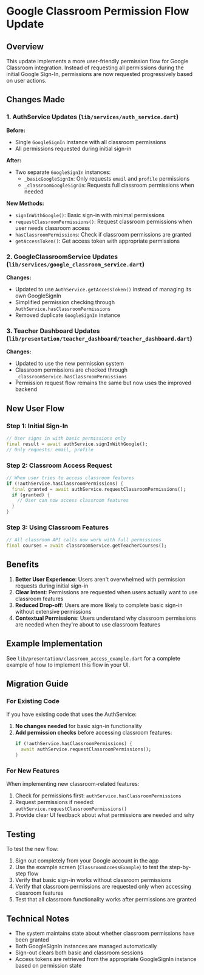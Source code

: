 # Google Classroom Permission Flow Update

## Overview

This update implements a more user-friendly permission flow for Google Classroom integration. Instead of requesting all permissions during the initial Google Sign-In, permissions are now requested progressively based on user actions.

## Changes Made

### 1. AuthService Updates (`lib/services/auth_service.dart`)

**Before:**
- Single `GoogleSignIn` instance with all classroom permissions
- All permissions requested during initial sign-in

**After:**
- Two separate `GoogleSignIn` instances:
  - `_basicGoogleSignIn`: Only requests `email` and `profile` permissions
  - `_classroomGoogleSignIn`: Requests full classroom permissions when needed

**New Methods:**
- `signInWithGoogle()`: Basic sign-in with minimal permissions
- `requestClassroomPermissions()`: Request classroom permissions when user needs classroom access
- `hasClassroomPermissions`: Check if classroom permissions are granted
- `getAccessToken()`: Get access token with appropriate permissions

### 2. GoogleClassroomService Updates (`lib/services/google_classroom_service.dart`)

**Changes:**
- Updated to use `AuthService.getAccessToken()` instead of managing its own GoogleSignIn
- Simplified permission checking through `AuthService.hasClassroomPermissions`
- Removed duplicate `GoogleSignIn` instance

### 3. Teacher Dashboard Updates (`lib/presentation/teacher_dashboard/teacher_dashboard.dart`)

**Changes:**
- Updated to use the new permission system
- Classroom permissions are checked through `_classroomService.hasClassroomPermissions`
- Permission request flow remains the same but now uses the improved backend

## New User Flow

### Step 1: Initial Sign-In
```dart
// User signs in with basic permissions only
final result = await authService.signInWithGoogle();
// Only requests: email, profile
```

### Step 2: Classroom Access Request
```dart
// When user tries to access classroom features
if (!authService.hasClassroomPermissions) {
  final granted = await authService.requestClassroomPermissions();
  if (granted) {
    // User can now access classroom features
  }
}
```

### Step 3: Using Classroom Features
```dart
// All classroom API calls now work with full permissions
final courses = await classroomService.getTeacherCourses();
```

## Benefits

1. **Better User Experience**: Users aren't overwhelmed with permission requests during initial sign-in
2. **Clear Intent**: Permissions are requested when users actually want to use classroom features
3. **Reduced Drop-off**: Users are more likely to complete basic sign-in without extensive permissions
4. **Contextual Permissions**: Users understand why classroom permissions are needed when they're about to use classroom features

## Example Implementation

See `lib/presentation/classroom_access_example.dart` for a complete example of how to implement this flow in your UI.

## Migration Guide

### For Existing Code

If you have existing code that uses the AuthService:

1. **No changes needed** for basic sign-in functionality
2. **Add permission checks** before accessing classroom features:
   ```dart
   if (!authService.hasClassroomPermissions) {
     await authService.requestClassroomPermissions();
   }
   ```

### For New Features

When implementing new classroom-related features:

1. Check for permissions first: `authService.hasClassroomPermissions`
2. Request permissions if needed: `authService.requestClassroomPermissions()`
3. Provide clear UI feedback about what permissions are needed and why

## Testing

To test the new flow:

1. Sign out completely from your Google account in the app
2. Use the example screen (`ClassroomAccessExample`) to test the step-by-step flow
3. Verify that basic sign-in works without classroom permissions
4. Verify that classroom permissions are requested only when accessing classroom features
5. Test that all classroom functionality works after permissions are granted

## Technical Notes

- The system maintains state about whether classroom permissions have been granted
- Both GoogleSignIn instances are managed automatically
- Sign-out clears both basic and classroom sessions
- Access tokens are retrieved from the appropriate GoogleSignIn instance based on permission state
